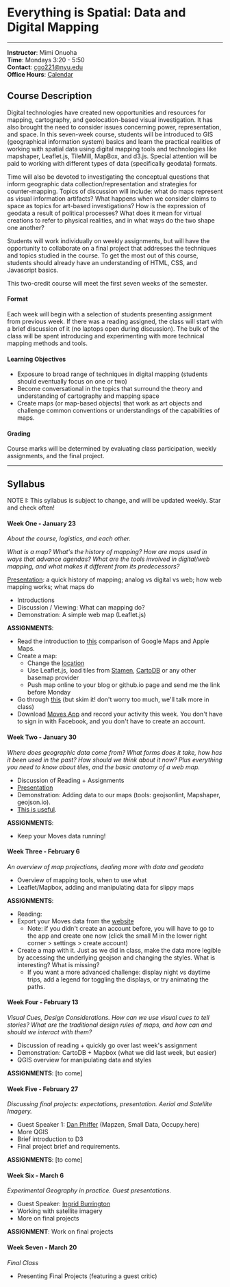 # Everything is Spatial: Data and Digital Mapping

---

**Instructor**: Mimi Onuoha  
**Time**: Mondays 3:20 - 5:50
</br>**Contact**: <cgo221@nyu.edu>
</br>**Office Hours**: [Calendar](https://calendar.google.com/calendar/selfsched?sstoken=UUl0bkJBeEw5QmpTfGRlZmF1bHR8MTVmMGJiY2ZkYjkyNWQ0NGQ1Y2YzODliMDQ0MmRlODU)

## Course Description


Digital technologies have created new opportunities and resources for mapping, cartography, and geolocation-based visual investigation. It has also brought the need to consider issues concerning power, representation, and space. In this seven-week course, students will be introduced to GIS (geographical information system) basics and learn the practical realities of working with spatial data using digital mapping tools and technologies like mapshaper, Leaflet.js, TileMill, MapBox, and d3.js. Special attention will be paid to working with different types of data (specifically geodata) formats. 

Time will also be devoted to investigating the conceptual questions that inform geographic data collection/representation and strategies for counter-mapping. Topics of discussion will include: what do maps represent as visual information artifacts? What happens when we consider claims to space as topics for art-based investigations? How is the expression of geodata a result of political processes? What does it mean for virtual creations to refer to physical realities, and in what ways do the two shape one another? 

Students will work individually on weekly assignments, but will have the opportunity to collaborate on a final project that addresses the techniques and topics studied in the course. To get the most out of this course, students should already have an understanding of HTML, CSS, and Javascript basics. 

This two-credit course will meet the first seven weeks of the semester. 


#### Format
Each week will begin with a selection of students presenting assignment from previous week. If there was a reading assigned, the class will start with a brief discussion of it (no laptops open during discussion).  The bulk of the class will be spent introducing and experimenting with more technical mapping methods and tools.

#### Learning Objectives 
- Exposure to broad range of techniques in digital mapping (students should eventually focus on one or two)
- Become conversational in the topics that surround the theory and understanding of cartography and mapping space
- Create maps (or map-based objects) that work as art objects and challenge common conventions or understandings of the capabilities of maps.

#### Grading
Course marks will be determined by evaluating class participation, weekly assignments, and the final project. 



---

## Syllabus 
NOTE I: This syllabus is subject to change, and will be updated weekly. Star and check often!


#### Week One - January 23
*About the course, logistics, and each other.* 

*What is a map? What's the history of mapping? How are maps used in ways that advance agendas? What are the tools involved in digital/web mapping, and what makes it different from its predecessors?* 

[Presentation](http://mimionuoha.github.io/spring2017-digitalmapping/weekone/): a quick history of mapping; analog vs digital vs web; how web mapping works; what maps do

- Introductions
- Discussion / Viewing: What can mapping do?
- Demonstration: A simple web map (Leaflet.js)

**ASSIGNMENTS**:

- Read the introduction to [this](https://www.justinobeirne.com/cartography-comparison) comparison of Google Maps and Apple Maps. 
- Create a map:
	- Change the [location](http://www.latlong.net/)
	- Use Leaflet.js, load tiles from [Stamen](http://maps.stamen.com/#toner-lite/12/37.7707/-122.3781), [CartoDB](https://cartodb.com/basemaps/) or any other basemap provider 
	- Push map online to your blog or github.io page and send me the link before Monday
- Go through [this](http://maptime.io/anatomy-of-a-web-map/#0) (but skim it! don't worry too much, we'll talk more in class)
- Download [Moves App](https://moves-app.com/) and record your activity this week. You don't have to sign in with Facebook, and you don't have to create an account.


#### Week Two - January 30

*Where does geographic data come from? What forms does it take, how has it been used in the past? How should we think about it now? Plus everything you need to know about tiles, and the basic anatomy of a web map.*

- Discussion of Reading + Assignments
- [Presentation](http://mimionuoha.github.io/spring2017-digitalmapping/weektwo/)
- Demonstration: Adding data to our maps (tools: geojsonlint, Mapshaper, geojson.io).
- [This is useful](https://github.com/tmcw/mapmakers-cheatsheet). 

**ASSIGNMENTS**: 

- Keep your Moves data running! 

	
#### Week Three - February 6
*An overview of map projections, dealing more with data and geodata*

- Overview of mapping tools, when to use what
- Leaflet/Mapbox, adding and manipulating data for slippy maps  

**ASSIGNMENTS**: 

- Reading: 
- Export your Moves data from the [website](https://accounts.moves-app.com/signin) 
	- Note: if you didn't create an account before, you will have to go to the app and create one now (click the small M in the lower right corner > settings > create account)
- Create a map with it. Just as we did in class, make the data more legible by accessing the underlying geojson and changing the styles. What is interesting? What is missing?
	- If you want a more advanced challenge: display night vs daytime trips, add a legend for toggling the displays, or try animating the paths.  



#### Week Four - February 13
*Visual Cues, Design Considerations. How can we use visual cues to tell stories? What are the traditional design rules of maps, and how can and should we interact with them?* 

- Discussion of reading + quickly go over last week's assignment
- Demonstration: CartoDB + Mapbox (what we did last week, but easier)
- QGIS overview for manipulating data and styles 

**ASSIGNMENTS**: [to come]


#### Week Five - February 27
*Discussing final projects: expectations, presentation. Aerial and Satellite Imagery.*

- Guest Speaker 1: [Dan Phiffer](https://phiffer.org/) (Mapzen, Small Data, Occupy.here) 
- More QGIS
- Brief introduction to D3 
- Final project brief and requirements.


**ASSIGNMENTS**: [to come]


#### Week Six - March 6
*Experimental Geography in practice. Guest presentations.* 

- Guest Speaker: [Ingrid Burrington](https://lifewinning.com/) 
- Working with satellite imagery
- More on final projects 

**ASSIGNMENT**: Work on final projects


#### Week Seven - March 20
*Final Class* 

- Presenting Final Projects (featuring a guest critic)

 